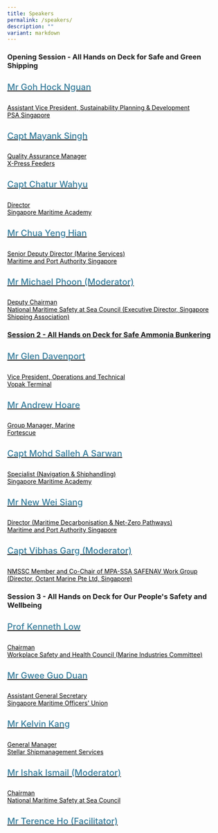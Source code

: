 ```yaml
---
title: Speakers
permalink: /speakers/
description: ""
variant: markdown
---
```

<div>
  <h3>Opening Session - All Hands on Deck for Safe and Green Shipping </h3>
</div>
<section class="bp-section font">
  <div class="bp-container is-fluid has-text-centered">
    <div class="row">
      <div class="col is-4">
        <a href="/goh-hock-nguan">
          <div class="speaker-image-wrapper">
          </div>
          <h4 class="speaker-name text-ellipsis">Mr Goh Hock Nguan</h4>
          <div class="speaker-position text-ellipsis">Assistant Vice President, Sustainability Planning &amp; Development</div>
          <div class="speaker-company text-ellipsis">PSA Singapore</div>
        </a>
      </div>
      <div class="col is-4">
        <a href="/mayank-singh">
          <div class="speaker-image-wrapper">
          </div>
          <h4 class="speaker-name text-ellipsis">Capt Mayank Singh</h4>
          <div class="speaker-position text-ellipsis">Quality Assurance Manager</div>
          <div class="speaker-company text-ellipsis">X-Press Feeders</div>
        </a>
      </div>
      <div class="col is-4">
        <a href="/chatur wahyu-drake">
          <div class="speaker-image-wrapper">
          </div>
          <h4 class="speaker-name text-ellipsis">Capt Chatur Wahyu</h4>
          <div class="speaker-position text-ellipsis">Director</div>
          <div class="speaker-company text-ellipsis">Singapore Maritime Academy</div>
        </a>
      </div>
    </div>
    <div class="row">
      <div class="col is-4">
        <a href="/chua-yeng-hian">
          <div class="speaker-image-wrapper">
          </div>
          <h4 class="speaker-name text-ellipsis">Mr Chua Yeng Hian</h4>
          <div class="speaker-position text-ellipsis">Senior Deputy Director (Marine Services) <br> </div>
          <div class="speaker-company text-ellipsis">Maritime and Port Authority Singapore</div>
        </a>
      </div>
      <div class="col is-4">
        <a href="/michael-phoon">
          <div class="speaker-image-wrapper">
          </div>
          <h4 class="speaker-name text-ellipsis">Mr Michael Phoon (Moderator)</h4>
          <div class="speaker-position text-ellipsis">Deputy Chairman</div>
          <div class="speaker-company text-ellipsis">National Maritime Safety at Sea Council (Executive Director, Singapore Shipping Association) </div>
     
  </a></div><a href="/michael-phoon">
</a></div></div></section><a href="/michael-phoon">
</a><div><a href="/michael-phoon">

</a><div><a href="/michael-phoon"> <h3>Session 2 - All Hands on Deck for Safe Ammonia Bunkering</h3> </a><section class="bp-section font"><a href="/michael-phoon"> </a><div class="bp-container is-fluid has-text-centered"><a href="/michael-phoon"> </a><div class="row"><a href="/michael-phoon"> </a><div class="col is-4"><a href="/michael-phoon"> </a><a href="/glen-davenport"> <div class="speaker-image-wrapper"></div> <h4 class="speaker-name text-ellipsis">Mr Glen Davenport</h4> <div class="speaker-position text-ellipsis">Vice President, Operations and Technical</div> <div class="speaker-company text-ellipsis">Vopak Terminal</div> </a> </div> <div class="col is-4"> <a href="/andrew-hoare"> <div class="speaker-image-wrapper"></div> <h4 class="speaker-name text-ellipsis">Mr Andrew Hoare</h4> <div class="speaker-position text-ellipsis">Group Manager, Marine</div> <div class="speaker-company text-ellipsis">Fortescue</div> </a> </div> <div class="col is-4"> <a href="/mohd-salleh-a-sarwan"> <div class="speaker-image-wrapper"></div> <h4 class="speaker-name text-ellipsis">Capt Mohd Salleh A Sarwan</h4> <div class="speaker-position text-ellipsis">Specialist (Navigation &amp; Shiphandling)</div> <div class="speaker-company text-ellipsis">Singapore Maritime Academy</div> </a> </div> </div> <div class="row"> <div class="col is-4"> <a href="/new-wei-siang"> <div class="speaker-image-wrapper"></div> <h4 class="speaker-name text-ellipsis">Mr New Wei Siang</h4> <div class="speaker-position text-ellipsis">Director (Maritime Decarbonisation &amp; Net-Zero Pathways)</div> <div class="speaker-company text-ellipsis">Maritime and Port Authority Singapore</div> </a> </div> <div class="col is-4"> <a href="/vibhas-garg"> <div class="speaker-image-wrapper"></div> <h4 class="speaker-name text-ellipsis">Capt Vibhas Garg (Moderator)</h4> <div class="speaker-position text-ellipsis">NMSSC Member and Co-Chair of MPA-SSA SAFENAV Work Group</div> <div class="speaker-company text-ellipsis">(Director, Octant Marine Pte Ltd, Singapore)</div> </a> </div> </div> </div> </section>
  <h3>Session 3 - All Hands on Deck for Our People's Safety and Wellbeing</h3>
<section class="bp-section font"><a href="/vibhas-garg">
  </a><div class="bp-container is-fluid has-text-centered"><a href="/vibhas-garg">
    </a><div class="row"><a href="/vibhas-garg">
      </a><div class="col is-4"><a href="/vibhas-garg">
        </a><a href="/kenneth-low">
          <div class="speaker-image-wrapper">
          </div>
          <h4 class="speaker-name text-ellipsis">Prof Kenneth Low</h4>
          <div class="speaker-position text-ellipsis">Chairman </div>
          <div class="speaker-company text-ellipsis">Workplace Safety and Health Council (Marine Industries Committee)</div>
        </a>
      </div>
      <div class="col is-4">
        <a href="/gwee-guo-duan">
          <div class="speaker-image-wrapper">
          </div>
          <h4 class="speaker-name text-ellipsis">Mr Gwee Guo Duan</h4>
          <div class="speaker-position text-ellipsis">Assistant General Secretary</div>
          <div class="speaker-company text-ellipsis">Singapore Maritime Officers' Union</div>
        </a>
      </div>
			 <div class="col is-4">
        <a href="/kelvin-kang">
          <div class="speaker-image-wrapper">
          </div>
          <h4 class="speaker-name text-ellipsis">Mr Kelvin Kang</h4>
          <div class="speaker-position text-ellipsis">General Manager</div>
          <div class="speaker-company text-ellipsis">Stellar Shipmanagement Services</div>
        </a>
      </div>
    </div>
    <div class="row">
      <div class="col is-4">
        <a href="/ishak-ismail">
          <div class="speaker-image-wrapper">
          </div>
          <h4 class="speaker-name text-ellipsis">Mr Ishak Ismail (Moderator) </h4>
          <div class="speaker-position text-ellipsis">Chairman</div>
          <div class="speaker-company text-ellipsis">National Maritime Safety at Sea Council </div>
        </a>
      </div>
      <div class="col is-4">
        <a href="/terence-ho">
          <div class="speaker-image-wrapper">
          </div>
          <h4 class="speaker-name text-ellipsis">Mr Terence Ho (Facilitator)</h4>
          <div class="speaker-position text-ellipsis"></div>
          <div class="speaker-company text-ellipsis"></div>
        </a>
      </div>
    </div>
  </div>
</section>


<style type="text/css">
  .is-left {
    text-align: left;
  }

  .bg-light {
    background-color: #fff !important;
    box-shadow: 5px 0 6px -4px rgb(195 195 195 / 80%), -5px 0 6px -4px rgb(195 195 195 / 80%);
  }

  .p-4 {
    padding: 1.5rem !important;
  }

  .speaker-role small {
    font-size: 11px;
    text-transform: capitalize;
  }

  .speaker-name {
    font-size: 1.25rem;
  }

  .text-ellipsis {
    /* white-space: nowrap; */
    color: #000;
    overflow: hidden;
    text-overflow: ellipsis;
  }

  .font {
    font-size: 14px;
  }

  h4 {
    font-weight: 500;
    color: #337B9A !important;
  }

  .content a {
    text-decoration: none;
  }
</style></div></div>